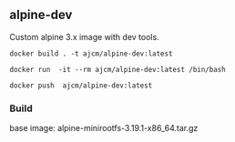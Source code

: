 ## alpine-dev

Custom alpine 3.x image with dev tools.

`docker build . -t ajcm/alpine-dev:latest`

`docker run  -it --rm ajcm/alpine-dev:latest /bin/bash`

`docker push  ajcm/alpine-dev:latest`

### Build

base image: alpine-minirootfs-3.19.1-x86_64.tar.gz

